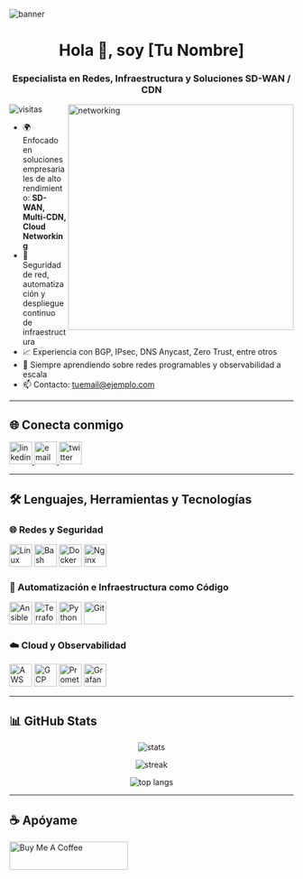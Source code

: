 ![banner](https://yourdomain.com/banner-image.png)

<h1 align="center">Hola 👋, soy [Tu Nombre]</h1>
<h3 align="center">Especialista en Redes, Infraestructura y Soluciones SD-WAN / CDN</h3>

<img align="right" alt="networking" width="400" src="https://media.giphy.com/media/FoVzfcqCDSb7zCynOp/giphy.gif" />

<p align="left">
  <img src="https://komarev.com/ghpvc/?username=tu-usuario&label=Vistas%20del%20perfil&color=0e75b6&style=flat" alt="visitas" />
</p>

- 🌍 Enfocado en soluciones empresariales de alto rendimiento: **SD-WAN, Multi-CDN, Cloud Networking**
- 🔐 Seguridad de red, automatización y despliegue continuo de infraestructura
- 📈 Experiencia con BGP, IPsec, DNS Anycast, Zero Trust, entre otros
- 🧠 Siempre aprendiendo sobre redes programables y observabilidad a escala
- 📫 Contacto: [tuemail@ejemplo.com](mailto:tuemail@ejemplo.com)

---

## 🌐 Conecta conmigo

<p align="left">
  <a href="https://linkedin.com/in/tu-linkedin" target="_blank">
    <img src="https://cdn.jsdelivr.net/gh/devicons/devicon/icons/linkedin/linkedin-original.svg" alt="linkedin" width="40" height="40"/>
  </a>
  <a href="mailto:tuemail@ejemplo.com" target="_blank">
    <img src="https://cdn.jsdelivr.net/gh/devicons/devicon/icons/google/google-original.svg" alt="email" width="40" height="40"/>
  </a>
  <a href="https://twitter.com/tuusuario" target="_blank">
    <img src="https://cdn.jsdelivr.net/gh/devicons/devicon/icons/twitter/twitter-original.svg" alt="twitter" width="40" height="40"/>
  </a>
</p>

---

## 🛠️ Lenguajes, Herramientas y Tecnologías

### 🌐 Redes y Seguridad

<p align="left">
  <img src="https://cdn.jsdelivr.net/gh/devicons/devicon/icons/linux/linux-original.svg" alt="Linux" width="40" height="40"/>
  <img src="https://cdn.jsdelivr.net/gh/devicons/devicon/icons/bash/bash-original.svg" alt="Bash" width="40" height="40"/>
  <img src="https://cdn.jsdelivr.net/gh/devicons/devicon/icons/docker/docker-original.svg" alt="Docker" width="40" height="40"/>
  <img src="https://cdn.jsdelivr.net/gh/devicons/devicon/icons/nginx/nginx-original.svg" alt="Nginx" width="40" height="40"/>
</p>

### 🧠 Automatización e Infraestructura como Código

<p align="left">
  <img src="https://cdn.jsdelivr.net/gh/devicons/devicon/icons/ansible/ansible-original.svg" alt="Ansible" width="40" height="40"/>
  <img src="https://cdn.jsdelivr.net/gh/devicons/devicon/icons/terraform/terraform-original.svg" alt="Terraform" width="40" height="40"/>
  <img src="https://cdn.jsdelivr.net/gh/devicons/devicon/icons/python/python-original.svg" alt="Python" width="40" height="40"/>
  <img src="https://cdn.jsdelivr.net/gh/devicons/devicon/icons/git/git-original.svg" alt="Git" width="40" height="40"/>
</p>

### ☁️ Cloud y Observabilidad

<p align="left">
  <img src="https://cdn.jsdelivr.net/gh/devicons/devicon/icons/aws/aws-original.svg" alt="AWS" width="40" height="40"/>
  <img src="https://cdn.jsdelivr.net/gh/devicons/devicon/icons/googlecloud/googlecloud-original.svg" alt="GCP" width="40" height="40"/>
  <img src="https://cdn.jsdelivr.net/gh/devicons/devicon/icons/prometheus/prometheus-original.svg" alt="Prometheus" width="40" height="40"/>
  <img src="https://cdn.jsdelivr.net/gh/devicons/devicon/icons/grafana/grafana-original.svg" alt="Grafana" width="40" height="40"/>
</p>

---

## 📊 GitHub Stats

<p align="center">
  <img src="https://github-readme-stats.vercel.app/api?username=tu-usuario&show_icons=true&theme=tokyonight" alt="stats" />
</p>

<p align="center">
  <img src="https://github-readme-streak-stats.herokuapp.com/?user=tu-usuario&theme=tokyonight" alt="streak" />
</p>

<p align="center">
  <img src="https://github-readme-stats.vercel.app/api/top-langs/?username=tu-usuario&layout=compact&theme=tokyonight" alt="top langs" />
</p>

---

## ☕ Apóyame

<p>
  <a href="https://www.buymeacoffee.com/tuusuario">
    <img src="https://cdn.buymeacoffee.com/buttons/v2/default-yellow.png" height="50" width="210" alt="Buy Me A Coffee" />
  </a>
</p>
